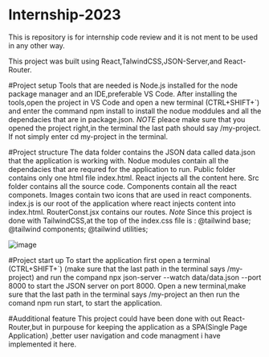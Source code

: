 # Internship-2023
This is repository is for internship code review and it is not ment to be used in any other way.

This project was built using React,TalwindCSS,JSON-Server,and React-Router.

#Project setup
Tools that are needed is Node.js installed for the node package manager and an IDE,preferable VS Code.
After installing the tools,open the project in VS Code and open a new terminal (CTRL+SHIFT+`) 
and enter the command npm install to install the nodue moddules
and all the dependacies that are in package.json.
*NOTE* pleace make sure that you opened the project right,in the terminal the last path should say /my-project.
If not simply enter cd my-project in the terminal.

#Project structure
The data folder contains the JSON data called data.json that the application is working with.
Nodue modules contain all the dependacies that are requred for the application to run.
Public folder contains only one html file index.html.
React injects all the content here.
Src folder contains all the source code.
Components contain all the react componets.
Images contain two icons that are used in react components.
index.js is our root of the application where react injects content into index.html.
RouterConst.jsx contains our routes.
*Note*
Since this project is done with TailwindCSS,at the top of the index.css file is :
@tailwind base;
@tailwind components;
@tailwind utilities;



![image](https://user-images.githubusercontent.com/127392785/224554190-53314c00-e2fe-4fbd-a013-45cce1e4511a.png)


#Project start up
To start the application first open a terminal (CTRL+SHIFT+`) 
(make sure that the last path in the terminal says /my-project)
and run the compand npx json-server --watch data/data.json --port 8000
to start the JSON server on port 8000.
Open a new terminal,make sure that the last path in the terminal says /my-project
an then run the comand npm run start, to start the application.

#Audditional feature
This project could have been done with out React-Router,but in purpouse for keeping the application
as a SPA(Single Page Application) ,better user navigation and code managment i have implemented it here.

